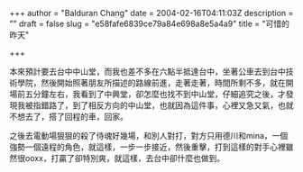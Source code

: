 +++
author = "Balduran Chang"
date = 2004-02-16T04:11:03Z
description = ""
draft = false
slug = "e58fafe6839ce79a84e698a8e5a4a9"
title = "可惜的昨天"

+++


本來預計要去台中中山堂，而我也差不多在六點半抵達台中，坐著公車去到台中技術學院，然後開始照著朋友所描述的路線前進，走著走著，時間所剩不多，就在開場前五分鐘左右，我看到了中興堂，卻怎麼也找不到中山堂，仔細追究之後，才發現我被指錯路了，到了相反方向的中山堂，也就因為這件事，心裡又急又氣，也就不想去了，搭了回程的車，回家。

  
 之後去電動場狠狠的殺了侍魂好幾場，和別人對打，對方只用德川和mina，一個強勢一個遠程的角色，就這樣，一步一步接近，然後重擊，打到這樣的對手心裡雖然很ooxx，打贏了卻特別爽，就這樣，去台中卻什麼也做到。

